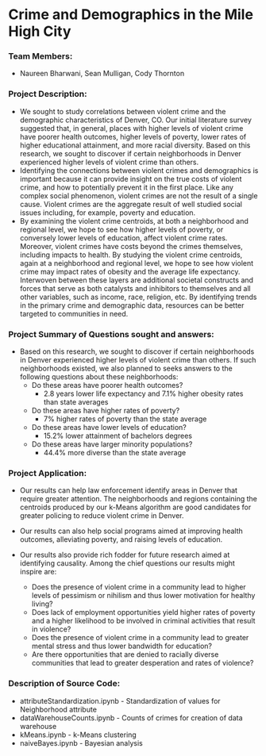# Crime and Demographics in the Mile High City
### Team Members: 
- Naureen Bharwani, Sean Mulligan, Cody Thornton

### Project Description:

- We sought to study correlations between violent crime and the demographic characteristics of Denver, CO. Our initial literature survey suggested that, in general, places with higher levels of violent crime have poorer health outcomes, higher levels of poverty, lower rates of higher educational attainment, and more racial diversity. Based on this research, we sought to discover if certain neighborhoods in Denver experienced higher levels of violent crime than others.
- Identifying the connections between violent crimes and demographics is important because it can provide insight on the true costs of violent crime, and how to potentially prevent it in the first place.	Like any complex social phenomenon, violent crimes are not the result of a single cause. Violent crimes are the aggregate result of well studied social issues including, for example, poverty and education.
- By examining the violent crime centroids, at both a neighborhood and regional level, we hope to see how higher levels of 
poverty, or conversely lower levels of education, affect violent crime rates. Moreover, violent crimes have costs beyond the crimes themselves, including impacts to health. By studying the violent crime centroids, again at a neighborhood and regional level, we hope to see how violent crime may impact rates of obesity and the average life expectancy. Interwoven between these layers are additional societal constructs and forces that serve as both catalysts and inhibitors to themselves and all other variables, such as income, race, religion, etc.  By identifying trends in the primary crime and demographic data, resources can be better targeted to communities in need.


### Project Summary of Questions sought and answers:

- Based on this research, we sought to discover if certain neighborhoods in Denver experienced higher levels of violent crime than others. If such neighborhoods existed, we also planned to seeks answers to the following questions about these neighborhoods:
    - Do these areas have poorer health outcomes?
        - 2.8 years lower life expectancy and 7.1% higher obesity rates than state averages
    - Do these areas have higher rates of poverty?
        - 7% higher rates of poverty than the state average
    - Do these areas have lower levels of education?
        - 15.2% lower attainment of bachelors degrees
    - Do these areas have larger minority populations?  
        - 44.4% more diverse than the state average 
            
            
### Project Application:

- Our results can help law enforcement identify areas in Denver that require greater attention. The neighborhoods and regions containing the centroids produced by our k-Means algorithm are good candidates for greater policing to reduce violent crime in Denver. 

- Our results can also help social programs aimed at improving health outcomes, alleviating poverty, and raising levels of education. 

- Our results also provide rich fodder for future research aimed at identifying causality. Among the chief questions our results might inspire are: 
    - Does the presence of violent crime in a community lead to higher levels of pessimism or nihilism and thus lower motivation for healthy living?
    - Does lack of employment opportunities yield higher rates of poverty and a higher likelihood to be involved in criminal activities that result in violence?
    - Does the presence of violent crime in a community lead to greater mental stress and thus lower bandwidth for education?
    - Are there opportunities that are denied to racially diverse communities that lead to greater desperation and rates of violence?


### Description of Source Code:

- attributeStandardization.ipynb - Standardization of values for Neighborhood attribute
- dataWarehouseCounts.ipynb - Counts of crimes for creation of data warehouse
- kMeans.ipynb - k-Means clustering
- naiveBayes.ipynb - Bayesian analysis
